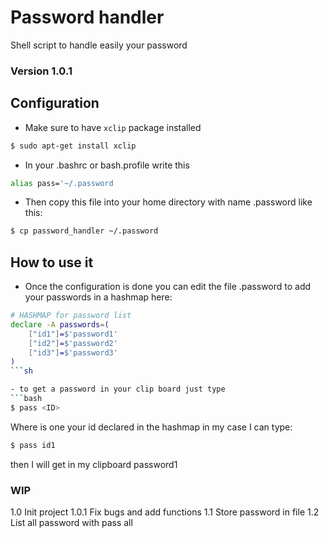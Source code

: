 # Password handler

Shell script to handle easily your password
### Version 1.0.1
## Configuration
- Make sure to have `xclip` package installed
```bash
$ sudo apt-get install xclip
```
- In your .bashrc or bash.profile write this
```bash
alias pass='~/.password
```
- Then copy this file into your home directory with name .password like this:
```bash
$ cp password_handler ~/.password
```

## How to use it
- Once the configuration is done you can edit the file .password to add your passwords in a hashmap here:
```sh
# HASHMAP for password list
declare -A passwords=(
    ["id1"]=$'password1'
    ["id2"]=$'password2'
    ["id3"]=$'password3'
)
```sh

- to get a password in your clip board just type
```bash
$ pass <ID>
```
Where <ID> is one your id declared in the hashmap in my case I can type:
```bash
$ pass id1
```
then I will get in my clipboard password1

### WIP
1.0 Init project
1.0.1 Fix bugs and add functions
1.1 Store password in file
1.2 List all password with pass all
